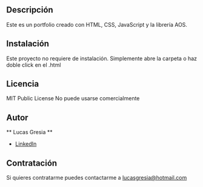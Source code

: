 ## Descripción
Este es un portfolio creado con HTML, CSS, JavaScript y la librería AOS. 

## Instalación
Este proyecto no requiere de instalación. Simplemente abre la carpeta o haz doble click en el .html

## Licencia 
MIT Public License
No puede usarse comercialmente

## Autor 
** Lucas Gresia **
* [LinkedIn](https://www.linkedin.com/in/lucas-gresia-972337183/)

## Contratación
Si quieres contratarme puedes contactarme a lucasgresia@hotmail.com
